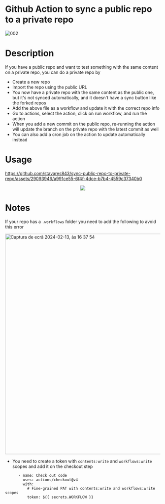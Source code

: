 # Github Action to sync a public repo to a private repo

![002](https://github.com/stavares843/sync-public-repo-to-private-repo/assets/29093946/b5ccfa8f-5851-44a5-ae0d-d96f90f5d1f2)


# Description

If you have a public repo and want to test something with the same content on a private repo, you can do a private repo by
- Create a new repo
- Import the repo using the public URL
- You now have a private repo with the same content as the public one, but it's not synced automatically, and it doesn't have a sync button like the forked repos 
- Add the above file as a workflow and update it with the correct repo info
- Go to actions, select the action, click on run workflow, and run the action
- When you add a new commit on the public repo, re-running the action will update the branch on the private repo with the latest commit as well
- You can also add a cron job on the action to update automatically instead

# Usage


https://github.com/stavares843/sync-public-repo-to-private-repo/assets/29093946/a991ce55-6f4f-4dce-b7b4-4559c37340b0

<p align="center">
   <a href="/LICENSE"><img src="https://img.shields.io/badge/license-MIT-green.svg?style=flat" /></a>
</p>


# Notes

If your repo has a `.workflows` folder you need to add the following to avoid this error

<img width="713" alt="Captura de ecrã 2024-02-13, às 16 37 54" src="https://github.com/stavares843/sync-public-repo-to-private-repo/assets/29093946/feeafdd8-f216-486f-b65f-4e534bd8507a">

- You need to create a token with `contents:write` and `workflows:write` scopes and add it on the checkout step

```
      - name: Check out code
        uses: actions/checkout@v4
        with:
          # Fine-grained PAT with contents:write and workflows:write scopes
          token: ${{ secrets.WORKFLOW }}
``` 
